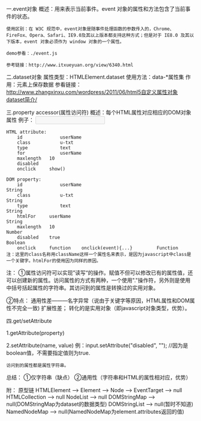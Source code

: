 一.event对象
	概述：用来表示当前事件。event 对象的属性和方法包含了当前事件的状态。

	使用区别：在 W3C 规范中，event对象是随事件处理函数的参数传入的，Chrome、FireFox、Opera、Safari、IE9.0及其以上版本都支持这种方式；但是对于 IE8.0 及其以下版本，event 对象必须作为 window 对象的一个属性。

	demo参看：./event.js
	
	参考链接：http://www.itxueyuan.org/view/6340.html


二.dataset对象
	属性类型：HTMLElement.dataset
	使用方法：data-*属性集
	作用：元素上保存数据
	参看链接：http://www.zhangxinxu.com/wordpress/2011/06/html5自定义属性对象dataset简介/


三.property accessor(属性访问符)
	概述：每个HTML属性对应相应的DOM对象属性
	例子：
	<label for="userName"></label>
	<input id="userName" class="u-txt" type="text" maxlength="10" disabled onclick="show()">

	HTML attribute:
		id				userName													
		class			u-txt															
		type 			text 															
		for				userName												  
		maxlength	10																
		disabled 																
		onclick		show()		

	DOM property:
		id				userName													String
		class			u-txt															String
		type 			text 															String
		htmlFor		userName												  String
		maxlength	10																Number
		disabled 	true															Boolean
		onclick		function	onclick(event){...} 		Function
	注：这里的class名称用className这样一个属性名来表示，是因为javascript中class是一个关键字。htmlFor的使用因为同样的原因。	

注：
①属性访问符可以实现”读写“的操作。赋值不但可以修改已有的属性值，还可以创建新的属性。访问属性的方式有两种，一个使用"."操作符，另外则是使用中括号括起属性的字符串。其访问到的属性是转换过的实用对象。

②特点：
通用性差———名字异常（说由于关键字等原因，HTML属性和DOM属性不完全一致)
扩展性差；
转化的是实用对象（即javascript对象类型，优势）。


四.get/setAttribute

1.getAttribute(property)


2.setAttribute(name, value)
	例：input.setAttribute("disabled", "");  //因为是boolean值，不需要指定值则为true.

	访问到的属性都是属性字符串。

总结：
①仅字符串（缺点）
②通用性（字符串和HTML的属性相对应，优势）

附：
原型链
HTMLElement --> Element --> Node --> EventTarget --> null
HTMLCollection --> null
NodeList --> null
DOMStringMap --> null(DOMStringMap为dataset的数据类型)
DOMStringList --> null(暂时不知道)
NamedNodeMap --> null(NamedNodeMap为element.attributes返回的值)